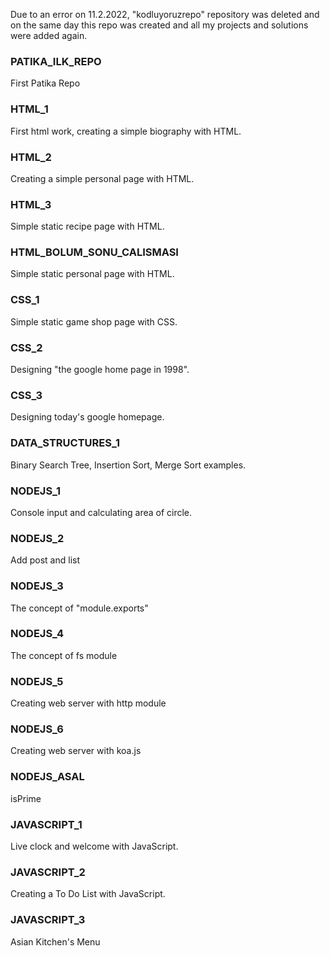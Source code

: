
Due to an error on 11.2.2022, "kodluyoruzrepo" repository was deleted and on the same day this repo was created and all my projects and solutions were added again.

### PATIKA_ILK_REPO
First Patika Repo

### HTML_1
First html work, creating a simple biography with HTML.

### HTML_2
Creating a simple personal page with HTML.

### HTML_3
Simple static recipe page with HTML.

### HTML_BOLUM_SONU_CALISMASI
Simple static personal page with HTML.

### CSS_1
Simple static game shop page with CSS.

### CSS_2
Designing "the google home page in 1998".

### CSS_3
Designing today's google homepage.

### DATA_STRUCTURES_1
Binary Search Tree, Insertion Sort, Merge Sort examples.

### NODEJS_1
Console input and calculating area of circle.

### NODEJS_2
Add post and list

### NODEJS_3
The concept of "module.exports"

### NODEJS_4
The concept of fs module

### NODEJS_5
Creating web server with http module

### NODEJS_6
Creating web server with koa.js

### NODEJS_ASAL
isPrime

### JAVASCRIPT_1
Live clock and welcome with JavaScript.

### JAVASCRIPT_2
Creating a To Do List with JavaScript.

### JAVASCRIPT_3
Asian Kitchen's Menu
